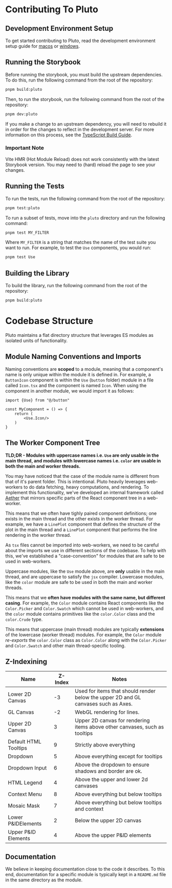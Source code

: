 # Contributing To Pluto

## Development Environment Setup

To get started contributing to Pluto, read the development environment setup guide for
[macos](../docs/tech/setup-macos.md) or [windows](../docs/tech/setup-windows.md).

## Running the Storybook

Before running the storybook, you must build the upstream dependencies.
To do this, run the following command from the root of the repository:

```bash
pnpm build:pluto
```

Then, to run the storybook, run the following command from the root of the repository:

```bash
pnpm dev:pluto
```

If you make a change to an upstream dependency, you will need to rebuild
it in order for the changes to reflect in the development server. For more
information on this process, see
the [TypeScript Build Guide](../docs/tech/typescript/build.md).

### Important Note

Vite HMR (Hot Module Reload) does not work consistently with the latest Storybook
version. You may need to (hard) reload the page to see your changes.

## Running the Tests

To run the tests, run the following command from the root of the repository:

```bash
pnpm test:pluto
```

To run a subset of tests, move into the `pluto` directory and run the following command:

```bash
pnpm test MY_FILTER
```

Where `MY_FILTER` is a string that matches the name of the test suite you want to run.
For example, to test the `Use` components, you would run:

```bash
pnpm test Use
```

## Building the Library

To build the library, run the following command from the root of the repository:

```bash
pnpm build:pluto
```

# Codebase Structure

Pluto maintains a flat directory structure that leverages ES modules as isolated units
of functionality.

## Module Naming Conventions and Imports

Naming conventions are **scoped** to a module, meaning that a component's name is only
unique within the module it is defined in. For example, a `ButtonIcon` component is
within the `Use` (`button` folder) module in a file called `Icon.tsx` and the
component is named `Icon`. When using the component in another module, we would import
it as follows:

```tsx
import {Use} from "@/button"

const MyComponent = () => {
    return (
        <Use.Icon/>
    )
}
```

## The Worker Component Tree

**TLD;DR - Modules with uppercase names i.e. `Use` are only usable in the main
thread, and modules with lowercase names i.e. `color` are usable in both the main and
worker threads.**

You may have noticed that the case of the module name is different from that of it's
parent folder. This is intentional. Pluto heavily leverages web-workers to do data
fetching, heavy computations, and rendering. To implement this functionality, we've
developed an internal framework called [Aether](src/aether/README.md) that mirrors
specific parts of the React component tree in a web-worker.

This means that we often have tighly paired component definitions; one exists in the
main thread and the other exists in the worker thread. For example, we have a `LinePlot`
component that defines the structure of the plot in the main thread and a `LinePlot`
component that performs the line rendering in the worker thread.

As `tsx` files cannot be imported into web-workers, we need to be careful about the
imports we use in different sections of the codebase. To help with this, we've
established a "case-convention" for modules that are safe to be used in web-workers.

Uppercase modules, like the `Use` module above, are **only** usable in the main
thread, and are uppercase to satisfy the `jsx` compiler. Lowercase modules, like the
`color` module are safe to be used in both the main and worker threads.

This means that we **often have modules with the same name, but different casing**. For
example, the `Color` module contains React components like the `Color.Picker` and
`Color.Swatch` which cannot be used in web-workers, and the `color` module contains
primitives like the `color.Color` class and the `color.Crude` type.

This means that uppercase (main thread) modules are typically **extensions** of the
lowercase (worker thread) modules. For example, the `Color` module *re-exports* the
`color.Color` class as `Color.Color` along with the `Color.Picker` and `Color.Swatch`
and other main thread-specific tooling.

## Z-Indexining

<!-- Make a Table-->

| Name                  | Z-Index | Notes                                                                              |
|-----------------------|---------|------------------------------------------------------------------------------------|
| Lower 2D Canvas       | -3      | Used for items that should render below the upper 2D and GL canvases such as Axes. |
| GL Canvas             | -2      | WebGL rendering for lines.                                                         |
| Upper 2D Canvas       | 3       | Upper 2D canvas for rendering items above other canvases, such as tooltips         |
| Default HTML Tooltips | 9       | Strictly above everything                                                          |
| Dropdown              | 5       | Above everything except for tooltips                                               |
| Dropdown Input        | 6       | Above the dropdown to ensure shadows and border are ok.                            |
| HTML Legend           | 4       | Above the upper and lower 2d canvases                                              |
| Context Menu          | 8       | Above everything but below tooltips                                                |
| Mosaic Mask           | 7       | Above everything but below tooltips and context                                    |
| Lower P&IDElements    | 2       | Below the upper 2D canvas                                                          |
| Upper P&ID Elements   | 4       | Above the upper P&ID elements                                                      |

## Documentation

We believe in keeping documentation close to the code it describes. To this end,
documentation for a specific module is typically kept in a `README.md` file in the
same directory as the module.
